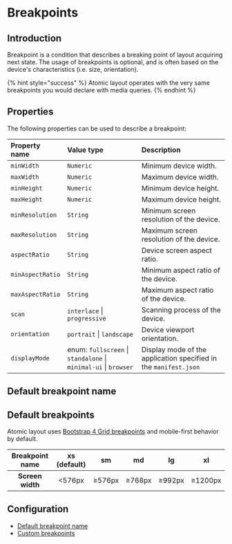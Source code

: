 # Breakpoints

## Introduction

Breakpoint is a condition that describes a breaking point of layout acquiring next state. The usage of breakpoints is optional, and is often based on the device's characteristics \(i.e. size, orientation\).

{% hint style="success" %}
Atomic layout operates with the very same breakpoints you would declare with media queries.
{% endhint %}

## Properties

The following properties can be used to describe a breakpoint:

| **Property name** | **Value type** | **Description** |
| :--- | :--- | :--- |
| `minWidth` | `Numeric` | Minimum device width. |
| `maxWidth` | `Numeric` | Maximum device width. |
| `minHeight` | `Numeric` | Minimum device height. |
| `maxHeight` | `Numeric` | Maximum device height. |
| `minResolution` | `String` | Minimum screen resolution of the device. |
| `maxResolution` | `String` | Maximum screen resolution of the device. |
| `aspectRatio` | `String` | Device screen aspect ratio. |
| `minAspectRatio` | `String` | Minimum aspect ratio of the device. |
| `maxAspectRatio` | `String` | Maximum aspect ratio of the device. |
| `scan` | `interlace` \| `progressive` | Scanning process of the device. |
| `orientation` | `portrait` \| `landscape` | Device viewport orientation. |
| `displayMode` | enum: `fullscreen` \| `standalone` \| `minimal-ui` \| `browser` | Display mode of the application specified in the `manifest.json` |

## Default breakpoint name

## Default breakpoints

Atomic layout uses [Bootstrap 4 Grid breakpoints](https://getbootstrap.com/docs/4.0/layout/grid/#grid-options) and mobile-first behavior by default.

| **Breakpoint name** | **xs \(default\)** | **sm** | **md** | **lg** | **xl** |
| :---: | :---: | :---: | :---: | :---: | :---: |
| **Screen width** | &lt;576px | ≥576px | ≥768px | ≥992px | ≥1200px |

## Configuration

* [Default breakpoint name](../api/layout/configure.md#defaultbreakpointname)
* [Custom breakpoints](../api/layout/configure.md#breakpoints)



